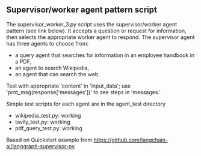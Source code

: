 ## Supervisor/worker agent pattern script ##
The supervisor_worker_3.py script uses the supervisor/worker agent pattern (see link below). It accepts a question or request for information, then selects the appropriate worker agent to respond. The supervisor agent has three agents to choose from:  
- a query agent that searches for information in an employee handbook in a PDF,
- an agent to search Wikipedia,
- an agent that can search the web.

Test with appropriate 'content' in 'input_data'; use 'prnt_msg(response['messages'])' to see steps in 'messages.'  

Simple test scripts for each agent are in the agent_test directory  
  - wikipedia_test.py: working  
  - tavily_test.py: working  
  - pdf_query_test.py: working

Based on Quickstart example from https://github.com/langchain-ai/langgraph-supervisor-py



